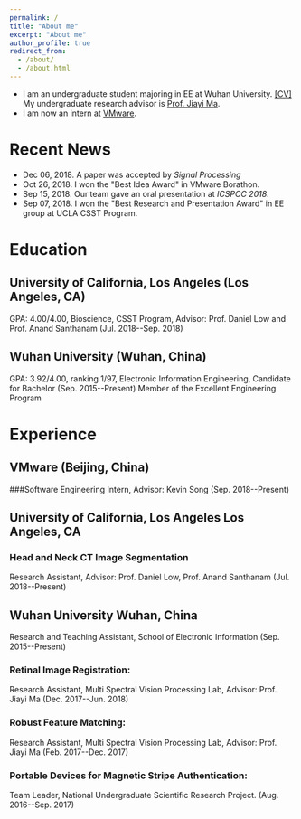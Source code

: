 ```yaml
---
permalink: /
title: "About me"
excerpt: "About me"
author_profile: true
redirect_from: 
  - /about/
  - /about.html
---
```


* I am an undergraduate student majoring in EE at Wuhan University. [[CV]](http://JiahaoPlus.com/files/CV_Jiahao_Wang.pdf)
My undergraduate research advisor is [Prof. Jiayi Ma](https://sites.google.com/site/jiayima2013/).
* I am now an intern at [VMware](https://www.vmware.com/).

# Recent News
* Dec 06, 2018. A paper was accepted by *Signal Processing*
* Oct 26, 2018. I won the "Best Idea Award" in VMware Borathon.
* Sep 15, 2018. Our team gave an oral presentation at *ICSPCC 2018*.
* Sep 07, 2018. I won the "Best Research and Presentation Award" in EE group at UCLA CSST Program.

# Education
## University of California, Los Angeles (Los Angeles, CA)
GPA: 4.00/4.00, Bioscience, CSST Program, Advisor: Prof. Daniel Low and Prof. Anand Santhanam (Jul. 2018--Sep. 2018)
## Wuhan University (Wuhan, China)
GPA: 3.92/4.00, ranking 1/97, Electronic Information Engineering, Candidate for Bachelor (Sep. 2015--Present)
Member of the Excellent Engineering Program

# Experience
## VMware (Beijing, China)
###Software Engineering Intern, Advisor: Kevin Song (Sep. 2018--Present)
## University of California, Los Angeles Los Angeles, CA
### Head and Neck CT Image Segmentation
Research Assistant, Advisor: Prof. Daniel Low, Prof. Anand Santhanam (Jul. 2018--Present)
## Wuhan University Wuhan, China
Research and Teaching Assistant, School of Electronic Information (Sep. 2015--Present)
### Retinal Image Registration:
Research Assistant, Multi Spectral Vision Processing Lab, Advisor: Prof. Jiayi Ma (Dec. 2017--Jun. 2018)
### Robust Feature Matching:
Research Assistant, Multi Spectral Vision Processing Lab, Advisor: Prof. Jiayi Ma (Feb. 2017--Dec. 2017)
### Portable Devices for Magnetic Stripe Authentication:
Team Leader, National Undergraduate Scientific Research Project. (Aug. 2016--Sep. 2017)
